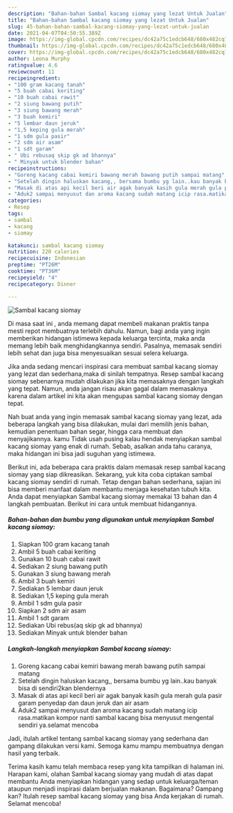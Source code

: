 ```yaml
---
description: "Bahan-bahan Sambal kacang siomay yang lezat Untuk Jualan"
title: "Bahan-bahan Sambal kacang siomay yang lezat Untuk Jualan"
slug: 45-bahan-bahan-sambal-kacang-siomay-yang-lezat-untuk-jualan
date: 2021-04-07T04:50:55.389Z
image: https://img-global.cpcdn.com/recipes/dc42a75c1edcb648/680x482cq70/sambal-kacang-siomay-foto-resep-utama.jpg
thumbnail: https://img-global.cpcdn.com/recipes/dc42a75c1edcb648/680x482cq70/sambal-kacang-siomay-foto-resep-utama.jpg
cover: https://img-global.cpcdn.com/recipes/dc42a75c1edcb648/680x482cq70/sambal-kacang-siomay-foto-resep-utama.jpg
author: Leona Murphy
ratingvalue: 4.6
reviewcount: 11
recipeingredient:
- "100 gram kacang tanah"
- "5 buah cabai keriting"
- "10 buah cabai rawit"
- "2 siung bawang putih"
- "3 siung bawang merah"
- "3 buah kemiri"
- "5 lembar daun jeruk"
- "1,5 keping gula merah"
- "1 sdm gula pasir"
- "2 sdm air asam"
- "1 sdt garam"
- " Ubi rebusaq skip gk ad bhannya"
- " Minyak untuk blender bahan"
recipeinstructions:
- "Goreng kacang cabai kemiri bawang merah bawang putih sampai matang"
- "Setelah dingin haluskan kacang,, bersama bumbu yg lain..kau banyak bisa di sendiri2kan blendernya"
- "Masak di atas api kecil beri air agak banyak kasih gula merah gula pasir garam penyedap dan daun jeruk dan air asam"
- "Aduk2 sampai menyusut dan aroma kacang sudah matang icip rasa.matikan kompor nanti sambal kacang bisa menyusut mengental sendiri ya.selamat mencoba"
categories:
- Resep
tags:
- sambal
- kacang
- siomay

katakunci: sambal kacang siomay 
nutrition: 220 calories
recipecuisine: Indonesian
preptime: "PT26M"
cooktime: "PT36M"
recipeyield: "4"
recipecategory: Dinner

---
```



![Sambal kacang siomay](https://img-global.cpcdn.com/recipes/dc42a75c1edcb648/680x482cq70/sambal-kacang-siomay-foto-resep-utama.jpg)

Di masa  saat ini , anda memang dapat membeli makanan praktis tanpa mesti repot membuatnya terlebih dahulu. Namun, bagi anda yang ingin memberikan hidangan istimewa kepada keluarga tercinta, maka anda memang lebih baik menghidangkannya sendiri. Pasalnya, memasak sendiri lebih sehat dan juga bisa menyesuaikan sesuai selera keluarga.

Jika anda sedang mencari inspirasi cara membuat sambal kacang siomay yang lezat dan sederhana,maka di sinilah tempatnya. Resep sambal kacang siomay  sebenarnya mudah dilakukan jika kita memasaknya dengan langkah yang tepat. Namun, anda jangan risau akan gagal dalam memasaknya 
karena dalam artikel ini kita akan mengupas sambal kacang siomay dengan tepat.  



Nah buat anda yang ingin memasak sambal kacang siomay yang lezat, ada beberapa langkah yang bisa dilakukan, mulai dari memilih jenis bahan, kemudian penentuan bahan segar, hingga cara membuat dan menyajikannya. kamu Tidak usah pusing kalau hendak menyiapkan sambal kacang siomay yang enak di rumah. Sebab, asalkan anda  tahu caranya, maka hidangan ini bisa jadi suguhan yang istimewa.

Berikut ini, ada beberapa cara praktis  dalam memasak resep sambal kacang siomay yang siap dikreasikan. Sekarang, yuk kita coba ciptakan sambal kacang siomay sendiri di rumah. Tetap dengan bahan sederhana, sajian ini bisa memberi manfaat dalam membantu menjaga kesehatan tubuh kita. Anda dapat menyiapkan Sambal kacang siomay memakai 13 bahan dan 4 langkah pembuatan. Berikut ini cara untuk membuat hidangannya.

<!--inarticleads1-->

##### Bahan-bahan dan bumbu yang digunakan untuk menyiapkan Sambal kacang siomay:

1. Siapkan 100 gram kacang tanah
1. Ambil 5 buah cabai keriting
1. Gunakan 10 buah cabai rawit
1. Sediakan 2 siung bawang putih
1. Gunakan 3 siung bawang merah
1. Ambil 3 buah kemiri
1. Sediakan 5 lembar daun jeruk
1. Sediakan 1,5 keping gula merah
1. Ambil 1 sdm gula pasir
1. Siapkan 2 sdm air asam
1. Ambil 1 sdt garam
1. Sediakan  Ubi rebus(aq skip gk ad bhannya)
1. Sediakan  Minyak untuk blender bahan




<!--inarticleads2-->

##### Langkah-langkah menyiapkan Sambal kacang siomay:

1. Goreng kacang cabai kemiri bawang merah bawang putih sampai matang
1. Setelah dingin haluskan kacang,, bersama bumbu yg lain..kau banyak bisa di sendiri2kan blendernya
1. Masak di atas api kecil beri air agak banyak kasih gula merah gula pasir garam penyedap dan daun jeruk dan air asam
1. Aduk2 sampai menyusut dan aroma kacang sudah matang icip rasa.matikan kompor nanti sambal kacang bisa menyusut mengental sendiri ya.selamat mencoba




Jadi, itulah artikel tentang  sambal kacang siomay  yang sederhana dan gampang dilakukan versi kami. Semoga kamu mampu membuatnya dengan hasil yang terbaik. 

Terima kasih kamu telah membaca resep yang kita tampilkan di halaman ini. Harapan kami, olahan  Sambal kacang siomay yang mudah di atas dapat membantu Anda menyiapkan hidangan yang sedap untuk keluarga/teman ataupun menjadi inspirasi dalam berjualan makanan. Bagaimana? Gampang kan? Itulah resep sambal kacang siomay yang bisa Anda kerjakan di rumah. Selamat mencoba!

